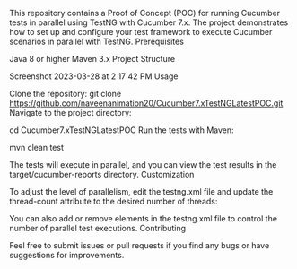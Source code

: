 This repository contains a Proof of Concept (POC) for running Cucumber tests in parallel using TestNG with Cucumber 7.x. The project demonstrates how to set up and configure your test framework to execute Cucumber scenarios in parallel with TestNG.
Prerequisites

Java 8 or higher Maven 3.x
Project Structure

Screenshot 2023-03-28 at 2 17 42 PM
Usage

Clone the repository: git clone https://github.com/naveenanimation20/Cucumber7.xTestNGLatestPOC.git
Navigate to the project directory:

cd Cucumber7.xTestNGLatestPOC
Run the tests with Maven:

mvn clean test

The tests will execute in parallel, and you can view the test results in the target/cucumber-reports directory.
Customization

To adjust the level of parallelism, edit the testng.xml file and update the thread-count attribute to the desired number of threads:

<suite name="Cucumber Parallel Suite" verbose="1" parallel="tests" thread-count="5"> You can also add or remove elements in the testng.xml file to control the number of parallel test executions.
Contributing

Feel free to submit issues or pull requests if you find any bugs or have suggestions for improvements.
